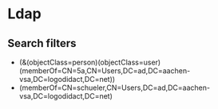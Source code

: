 # Ldap
## Search filters
* (&(objectClass=person)(objectClass=user)(memberOf=CN=5a,CN=Users,DC=ad,DC=aachen-vsa,DC=logodidact,DC=net))
* (memberOf=CN=schueler,CN=Users,DC=ad,DC=aachen-vsa,DC=logodidact,DC=net)
